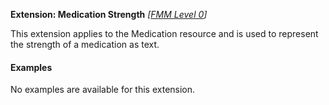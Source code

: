 **Extension: Medication Strength**  *[[FMM Level 0](guidance.html)]*

This extension applies to the Medication resource and is used to represent the strength of a medication as text.

#### Examples
No examples are available for this extension.



